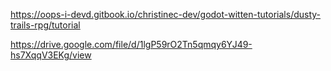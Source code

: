 https://oops-i-devd.gitbook.io/christinec-dev/godot-witten-tutorials/dusty-trails-rpg/tutorial

https://drive.google.com/file/d/1lgP59rO2Tn5qmqy6YJ49-hs7XqqV3EKg/view